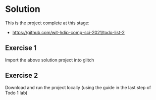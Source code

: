 # Solution

This is the project complete at this stage:

- <https://github.com/wit-hdip-comp-sci-2021/todo-list-2>

## Exercise 1

Import the above solution project into glitch

## Exercise 2

Download and run the project locally (using the guide in the last step of Todo 1 lab)

